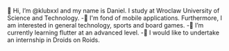 👋 Hi, I’m @klubxxl and my name is Daniel. I study at Wroclaw University of Science and Technology.
-👀 I'm fond of mobile applications. Furthermore, I am interested in general technology, sports and board games.
-🌱 I’m currently learning flutter at an advanced level.
-💞️ I would like to undertake an internship in Droids on Roids.

<!---
klubxxl/klubxxl is a ✨ special ✨ repository because its `README.md` (this file) appears on your GitHub profile.
You can click the Preview link to take a look at your changes.
--->
